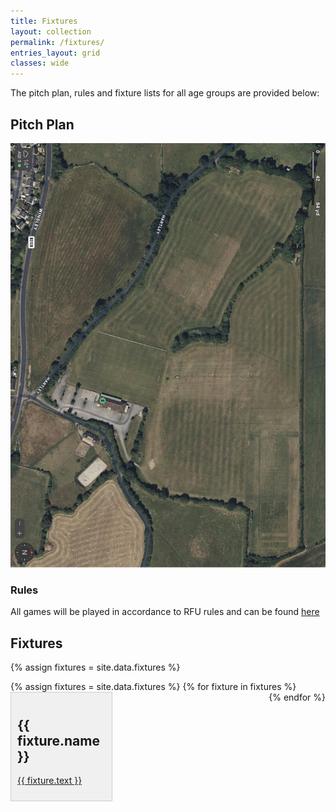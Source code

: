 ```yaml
---
title: Fixtures
layout: collection
permalink: /fixtures/
entries_layout: grid
classes: wide
---
```

<style>
.grid-container {
  display: flex;
  flex-wrap: wrap;
  justify-content: space-between; /* Adjust as needed */
}

.grid-item {
  flex: 0 1 calc(30% - 10px); /* Adjust width and margin */
  margin-bottom: 10px; /* Adjust margin between items */
  background-color: #f0f0f0;
  border: 1px solid #ccc;
  padding: 10px;
}

.grid-item:last-child {
  margin-right: 0; /* Remove margin on the last item to prevent overflow */
}
</style>
The pitch plan, rules and fixture lists for all age groups are provided below:
## Pitch Plan
<div class="col-md-6">
    <img src="/assets/images/maps/pitch_plan_v2-Layout2.jpg" alt="Pitch Plan">
</div>

### Rules
All games will be played in accordance to RFU rules and can be found <a href="https://www.englandrugby.com/participation/coaching/age-grade-rugby" target="_blank">here</a>

## Fixtures
{% assign fixtures = site.data.fixtures %}

<div class="grid-container">
  {% assign fixtures = site.data.fixtures %}
  {% for fixture in fixtures %}
    <div class="grid-item">
      <h2>{{ fixture.name }}</h2>
      <p><a href="{{ fixture.fixture_plan_pdf }}" target="_blank" class="btn btn--primary">{{ fixture.text }}</a></p>
    </div>
  {% endfor %}
</div>